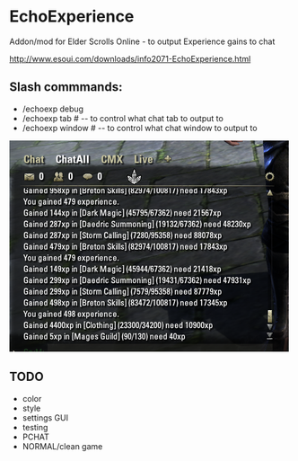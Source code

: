 # EchoExperience
Addon/mod for Elder Scrolls Online - to output Experience gains to chat

http://www.esoui.com/downloads/info2071-EchoExperience.html

## Slash commmands:
* /echoexp debug
* /echoexp tab #  -- to control what chat tab to output to
* /echoexp window #  -- to control what chat window to output to

![Image of example output](Screenshots/screenshot1.png?raw=true "Example of output" )

## TODO
* color
* style
* settings GUI
* testing
* PCHAT
* NORMAL/clean game
